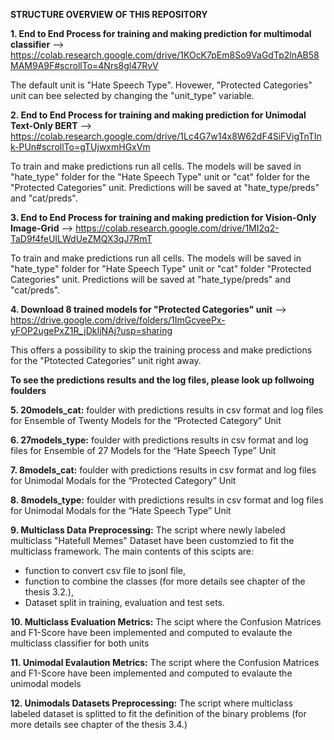 **STRUCTURE OVERVIEW OF THIS REPOSITORY**

**1. End to End Process for training and making prediction for multimodal classifier**
--> https://colab.research.google.com/drive/1KOcK7pEm8So9VaGdTp2lnAB58MAM9A9F#scrollTo=4Nrs8gl47RvV

The default unit is "Hate Speech Type". Hovewer, "Protected Categories" unit can bee selected by changing the "unit_type" variable.

**2. End to End Process for training and making prediction for Unimodal Text-Only BERT**
 --> https://colab.research.google.com/drive/1Lc4G7w14x8W62dF4SiFVigTnTInk-PUn#scrollTo=gTUjwxmHGxVm
 
To train and make predictions run all cells. The models will be saved in "hate_type" folder for the "Hate Speech Type" unit or "cat" folder for the "Protected Categories" unit. Predictions will be saved at "hate_type/preds" and "cat/preds".
 
 **3. End to End Process for training and making prediction for Vision-Only Image-Grid**
 --> https://colab.research.google.com/drive/1MI2q2-TaD9f4feUILWdUeZMQX3qJ7RmT
 
To train and make predictions run all cells. The models will be saved in "hate_type" folder for "Hate Speech Type" unit or "cat" folder "Protected Categories" unit. Predictions will be saved at "hate_type/preds" and "cat/preds".
 
 **4. Download 8 trained models for "Protected Categories" unit**
 --> https://drive.google.com/drive/folders/1ImGcveePx-yFOP2ugePxZ1R_jDkIjNAj?usp=sharing
 
 This offers a possibility to skip the training process and make predictions for the "Ptotected Categories" unit right away. 
 
 
 **To see the predictions results and the log files, please look up follwoing foulders**
 
 **5. 20models_cat:** foulder with predictions results in csv format and log files for Ensemble of Twenty Models for the “Protected Category” Unit
 
 **6. 27models_type:** foulder with predictions results in csv format and log files for Ensemble of 27 Models for the “Hate Speech Type” Unit
 
 **7. 8models_cat:** foulder with predictions results in csv format and log files for Unimodal Modals for the “Protected Category” Unit
 
 **8. 8models_type:** foulder with predictions results in csv format and log files for Unimodal Modals for the “Hate Speech Type” Unit
 
 **9. Multiclass Data Preprocessing:** The script where newly labeled multiclass "Hatefull Memes" Dataset have been customzied to fit the multiclass framework. The main contents of this scipts are: 
 - function to convert csv file to jsonl file,
 - function to combine the classes (for more details see chapter of the thesis 3.2.),
 - Dataset split in training, evaluation and test sets.
 
 **10. Multiclass Evaluation Metrics:** The scipt where the Confusion Matrices and F1-Score have been implemented and computed to evalaute the multiclass classifier for both units

 **11. Unimodal Evalaution Metrics:** The script where the Confusion Matrices and F1-Score have been implemented and computed to evalaute the unimodal models 
 
 **12. Unimodals Datasets Preprocessing:** The script where multiclass labeled dataset is splitted to fit the definition of the binary problems (for more details see chapter of the thesis 3.4.)
 

